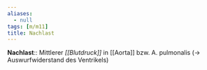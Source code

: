 ```yaml
---
aliases:
  - null
tags: [m/m11]
title: Nachlast
---
```

**Nachlast**:: Mittlerer *[[Blutdruck]]* in [[Aorta]] bzw. A. pulmonalis (→ Auswurfwiderstand  des Ventrikels)